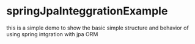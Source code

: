 # springJpaInteggrationExample
this is a simple demo to show the basic simple structure and behavior of using spring intgration with jpa ORM
